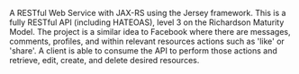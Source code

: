 A RESTful Web Service with JAX-RS using the Jersey framework. This is a fully RESTful API (including HATEOAS), level 3 on the Richardson Maturity Model. The project is a similar idea to Facebook where there are messages, comments, profiles, and within relevant resources actions such as 'like' or 'share'. A client is able to consume the API to perform those actions and retrieve, edit, create, and delete desired resources.
